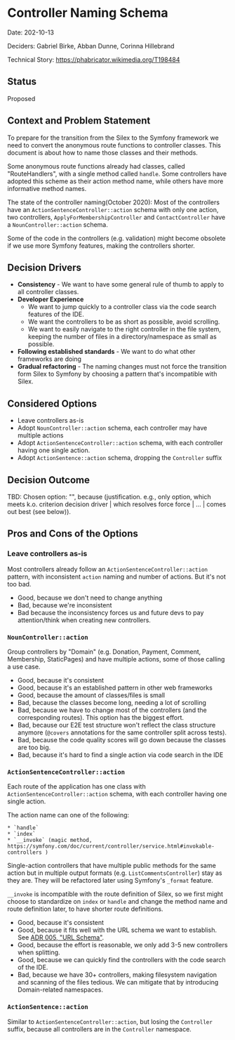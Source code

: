 # Controller Naming Schema

Date: 202-10-13

Deciders: Gabriel Birke, Abban Dunne, Corinna Hillebrand

Technical Story: https://phabricator.wikimedia.org/T198484 

## Status

Proposed

## Context and Problem Statement

To prepare for the transition from the Silex to the Symfony framework we need to convert the anonymous route functions to controller classes. This document is about how to name those classes and their methods.

Some anonymous route functions already had classes, called "RouteHandlers", with a single method called `handle`. Some controllers have adopted this scheme as their action method name, while others have more informative method names.

The state of the controller naming(October 2020): Most of the controllers have an `ActionSentenceController::action` schema with only one action, two controllers, `ApplyForMembershipController` and `ContactController` have a ``NounController::action`` schema. 

Some of the code in the controllers (e.g. validation) might become obsolete if we use more Symfony features, making the controllers shorter. 

## Decision Drivers 

* **Consistency** - We want to have some general rule of thumb to apply to all controller classes. 
* **Developer Experience** 
  * We want to jump quickly to a controller class via the code search features of the IDE.
  * We want the controllers to be as short as possible, avoid scrolling. 
  * We want to easily navigate to the right controller in the file system, keeping the number of files in a directory/namespace as small as possible.
* **Following established standards** - We want to do what other frameworks are doing
* **Gradual refactoring** - The naming changes must not force the transition form Silex to Symfony by choosing a pattern that's incompatible with Silex.

## Considered Options

* Leave controllers as-is
* Adopt `NounController::action` schema, each controller may have multiple actions
* Adopt `ActionSentenceController::action` schema, with each controller having one single action.
* Adopt `ActionSentence::action` schema, dropping the `Controller` suffix

## Decision Outcome

TBD: Chosen option: "", because (justification. e.g., only option, which meets k.o. criterion decision driver | which resolves force force | … | comes out best (see below)).


## Pros and Cons of the Options

### Leave controllers as-is

Most controllers already follow an `ActionSentenceController::action` pattern, with inconsistent `action` naming and number of actions. But it's not too bad.

* Good, because we don't need to change anything
* Bad, because we're inconsistent 
* Bad because the inconsistency forces us and future devs to pay attention/think when creating new controllers.

### `NounController::action` 

Group controllers by "Domain" (e.g. Donation, Payment, Comment, Membership, StaticPages) and have multiple actions, some of those calling a use case.  

* Good, because it's consistent
* Good, because it's an established pattern in other web frameworks 
* Good, because the amount of classes/files is small
* Bad, because the classes become long, needing a lot of scrolling
* Bad, because we have to change most of the controllers (and the corresponding routes). This option has the biggest effort.
* Bad, because our E2E test structure won't reflect the class structure anymore (`@covers` annotations for the same controller split across tests).
* Bad, because the code quality scores will go down because the classes
  are too big.
* Bad, because it's hard to find a single action via code search in the IDE

### `ActionSentenceController::action`

Each route of the application has one class with `ActionSentenceController::action` schema, with each controller having one single action.
 
The action name can one of the following:

    * `handle`
    * `index`
    * `__invoke` (magic method, https://symfony.com/doc/current/controller/service.html#invokable-controllers )

Single-action controllers that have multiple public methods for the same action but in multiple output formats (e.g. `ListCommentsController`) stay as they are. They will be refactored later using Symfony's `_format` feature.

`__invoke` is incompatible with the route definition of Silex, so we first might choose to standardize on `index` or `handle` and change the method name and route definition later, to have shorter route definitions.  

* Good, because it's consistent
* Good, because it fits well with the URL schema we want to establish. See [ADR 005, "URL Schema"](005_URL_Schema.md).
* Good, because the effort is reasonable, we only add 3-5 new controllers when splitting.
* Good, because we can quickly find the controllers with the code search of the IDE.
* Bad, because we have 30+ controllers, making filesystem navigation and scanning of the files tedious. We can mitigate that by introducing Domain-related namespaces.

### `ActionSentence::action`

Similar to `ActionSentenceController::action`, but losing the `Controller` suffix, because all controllers are in the `Controller` namespace.
